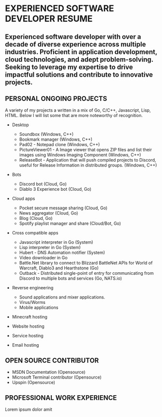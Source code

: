 # EXPERIENCED SOFTWARE DEVELOPER RESUME
Experienced software developer with over a **decade** of diverse experience across multiple industries. Proficient in application development, cloud technologies, and adept problem-solving. Seeking to leverage my expertise to drive impactful solutions and contribute to innovative projects.
---


## PERSONAL ONGOING PROJECTS
A variety of my projects a written in a mix of Go, C/C++, Javascript, Lisp, HTML.
Below I will list some that are more noteworthy of recognition.

* Desktop
    * Soundbox (Windows, C++)
    * Bookmark manager (Windows, C++)
    * Pad02 - Notepad clone (Windows, C++)
    * PictureViewer01 - A Image viewer that opens ZIP files and list their images using Windows Imaging Component (Windows, C++)
    * ReleaseBot - Application that will push compiled projects to Discord, useful for Release Information in distributed groups. (Windows, C++)
* Bots
    * Discord bot (Cloud, Go)
    * Diablo 3 Experience bot (Cloud, Go)
* Cloud apps
    * Pocket secure message sharing (Cloud, Go)
    * News aggregator (Cloud, Go)
    * Blog (Cloud, Go)
    * Spotify playlist manager and share (Cloud/Bot, Go)
* Cross compatible apps
    * Javascript interpreter in Go (System)
    * Lisp interpreter in Go (System)
    * Hubert - DNS Automation notifier (System)
    * Video downloader in Go
    * Battle.Net library to connect to Blizzard BattleNet APIs for World of Warcraft, Diablo3 and Hearthstone (Go)
    * Outback - Distributed single-point of entry for communicating from Discord to multiple bots and services (Go, NATS.io)

* Reverse engineering
    * Sound applications and mixer applications.
    * Virus/Worms
    * Mobile applications

* Minecraft hosting
* Website hosting
* Service hosting
* Email hosting


## OPEN SOURCE CONTRIBUTOR
* MSDN Documentation (Opensource)
* Microsoft Terminal contributor (Opensource)
* Upspin (Opensource)

## PROFESSIONAL WORK EXPERIENCE


Lorem ipsum dolor amit
